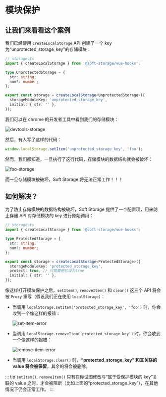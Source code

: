 # 模块保护

## 让我们来看看这个案例

我们已经使用 `createLocalStorage` API 创建了一个 key 为“unprotected_storage_key”的存储模块：

<CodeScroll>

```ts
// storage.ts
import { createLocalStorage } from '@soft-storage/vue-hooks';

type UnprotectedStorage = {
  str: string;
  num?: number;
};

export const storage = createLocalStorage<UnprotectedStorage>({
  storageModuleKey: 'unprotected_storage_key',
  initial: { str: '' },
});
```

</CodeScroll>

我们可以在 chrome 的开发者工具中看到我们的存储模块：

![devtools-storage](~@imgs/guide/advanced/module-protect/origin-storage.jpg)

然后，有人写了这样的代码：

<CodeScroll>

```ts
window.localStorage.setItem('unprotected_storage_key', 'foo');
```

</CodeScroll>

然而，我们都知道，一旦执行了这行代码，存储模块的数据结构就会被破坏：

![foo-storage](~@imgs/guide/advanced/module-protect/foo-storage.jpg)

而一旦存储模块被破坏，Soft Storage 将无法正常工作！！！

## 如何解决？

为了防止存储模块的数据结构被破坏，Soft Storage 提供了一个配置项，用来防止存储 API 对存储模块的 key 进行原始调用：

<CodeScroll>

```ts
// storage.ts
import { createLocalStorage } from '@soft-storage/vue-hooks';

type ProtectedStorage = {
  str: string;
  num?: number;
};

export const storage = createLocalStorage<ProtectedStorage>({
  storageModuleKey: 'protected_storage_key',
  protect: true, // 只需要把它设为true
  initial: { str: '' },
});
```

</CodeScroll>

像这样打开模块保护之后，`setItem()`, `removeItem()` 和 `clear()` 这三个 API 将会被 `Proxy` 重写（假设我们正在使用 `localStorage`）：

- 当调用 `localStorage.setItem('protected_storage_key', 'foo')` 时，你会收到一个像这样的报错：

  ![set-item-error](~@imgs/guide/advanced/module-protect/set-item-error.png)

- 当调用 `localStorage.removeItem('protected_storage_key')` 时，你会收到一个像这样的报错：

  ![remove-item-error](~@imgs/guide/advanced/module-protect/remove-item-error.png)

- 当调用 `localStorage.clear()` 时，**“protected_storage_key” 和其关联的 value 将会被保留**，其余的将会被删除。

::: tip
`setItem()`, `removeItem()` 只有在你试图修改与“属于受保护模块的 key”关联的 value 之时，才会被阻断（比如上面的“protected_storage_key”），在其他情况下仍会正常工作。
:::
